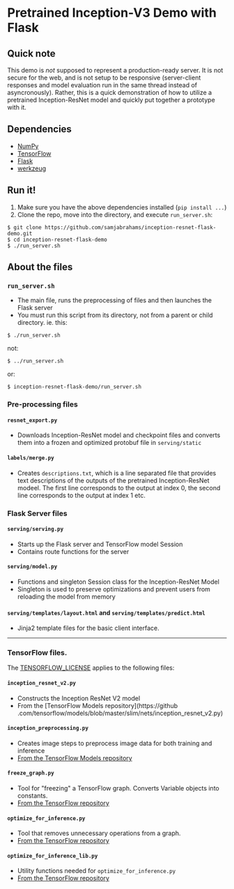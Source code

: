 # Pretrained Inception-V3 Demo with Flask

## Quick note

This demo is _not_ supposed to represent a production-ready server. It is not secure for the web, and is not setup to be responsive (server-client responses and model evaluation run in the same thread instead of asyncronously). Rather, this is a quick demonstration of how to utilize a pretrained Inception-ResNet model and quickly put together a prototype with it.

## Dependencies

* [NumPy](http://www.numpy.org/)
* [TensorFlow](https://www.tensorflow.org/)
* [Flask](http://flask.pocoo.org/)
* [werkzeug](http://werkzeug.pocoo.org/)

## Run it!

1. Make sure you have the above dependencies installed (`pip install ...`)
2. Clone the repo, move into the directory, and execute `run_server.sh`:

```
$ git clone https://github.com/samjabrahams/inception-resnet-flask-demo.git
$ cd inception-resnet-flask-demo
$ ./run_server.sh
```

## About the files

### `run_server.sh`

* The main file, runs the preprocessing of files and then launches the Flask server
* You must run this script from its directory, not from a parent or child directory. ie. this:
```
$ ./run_server.sh
```
not:
```
$ ../run_server.sh
```
or:
```
$ inception-resnet-flask-demo/run_server.sh
```

### Pre-processing files

#### `resnet_export.py`

* Downloads Inception-ResNet model and checkpoint files and converts them into a frozen and optimized protobuf file in `serving/static`

#### `labels/merge.py`

* Creates `descriptions.txt`, which is a line separated file that provides text descriptions of the outputs of the pretrained Inception-ResNet modeel. The first line corresponds to the output at index 0, the second line corresponds to the output at index 1 etc.

### Flask Server files

#### `serving/serving.py`

* Starts up the Flask server and TensorFlow model Session
* Contains route functions for the server

#### `serving/model.py`

* Functions and singleton Session class for the Inception-ResNet Model
* Singleton is used to preserve optimizations and prevent users from reloading the model from memory

#### `serving/templates/layout.html` and `serving/templates/predict.html`

* Jinja2 template files for the basic client interface.

--- 

### TensorFlow files.

The [TENSORFLOW_LICENSE](TENSORFLOW_LICENSE) applies to the following files:

#### `inception_resnet_v2.py`

* Constructs the Inception ResNet V2 model
* From the [TensorFlow Models repository](https://github
.com/tensorflow/models/blob/master/slim/nets/inception_resnet_v2.py)

#### `inception_preprocessing.py`

* Creates image steps to preprocess image data for both training and
inference
* [From the TensorFlow Models repository](https://github.com/tensorflow/models/blob/master/slim/preprocessing/inception_preprocessing.py)

#### `freeze_graph.py`

* Tool for "freezing" a TensorFlow graph. Converts Variable objects into constants.
* [From the TensorFlow repository](https://github.com/tensorflow/tensorflow/blob/master/tensorflow/python/tools/freeze_graph.py)

#### `optimize_for_inference.py`

* Tool that removes unnecessary operations from a graph.
* [From the TensorFlow repository](https://github.com/tensorflow/tensorflow/blob/master/tensorflow/python/tools/optimize_for_inference.py)

#### `optimize_for_inference_lib.py`

* Utility functions needed for `optimize_for_inference.py`
* [From the TensorFlow repository](https://github.com/tensorflow/tensorflow/blob/master/tensorflow/python/tools/optimize_for_inference_lib.py)